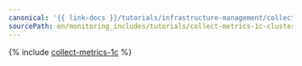 ```yaml
---
canonical: '{{ link-docs }}/tutorials/infrastructure-management/collect-metrics-1c-cluster'
sourcePath: en/monitoring_includes/tutorials/collect-metrics-1c-cluster.md
---
```


{% include [collect-metrics-1c](../../_tutorials/monitoring/collect-metrics-1c.md) %}